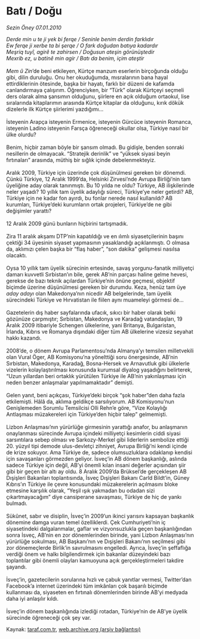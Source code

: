 # Batı / Doğu

*Sezin Öney 07.01.2010*

<div class="yazi"><i>Derde min u te ji yek bi ferqe / Seninle benim derdin farklıdır <br/>Ew ferqe ji xerbe ta bi şerqe / O fark doğudan batıya kadardır <br/>Meşriq tuyî, agirê te zahirsen / Doğusun ateşin görünüştedir <br/>Mexrib ez, u batinê min agir / Batı da benim, içim ateştir </i><i><br/><br/>Mem û Zin</i>’de beni etkileyen, Kürtçe manzum eserlerin birçoğunda olduğu gibi, dilin duruluğu. Onu her okuduğumda, mısralarının bana hayal ettirdiklerinin ötesinde, başka bir hayatı, farklı bir düzeni de kafamda canlandırmaya çalışırım. Öğrenciyken, bir “Türk” olarak Kürtçeyi seçmeli ders olarak alma şansımın olduğunu, şiirlere en açık olduğum ortaokul, lise sıralarında kitaplarımın arasında Kürtçe kitaplar da olduğunu, kırık dökük dizelerle ilk Kürtçe şiirlerimi yazdığımı... <br/><br/>İsteyenin Arapça isteyenin Ermenice, isteyenin Gürcüce isteyenin Romanca, isteyenin Ladino isteyenin Farsça öğreneceği okullar olsa, Türkiye nasıl bir ülke olurdu? <br/><br/>Benim, hiçbir zaman böyle bir şansım olmadı. Bu gidişle, benden sonraki nesillerin de olmayacak. “Stratejik derinlik” ve “yüksek siyasi beyin fırtınaları” arasında, müthiş bir sığlık içinde debelenmekteyiz. <br/><br/>Aralık 2009, Türkiye için üzerinde çok düşünülmesi gereken bir dönemdi. Çünkü Türkiye, 12 Aralık 1999’da, Helsinki Zirvesi’nde Avrupa Birliği’nin tam üyeliğine aday olarak tanınmıştı. Bu 10 yılda ne oldu? Türkiye, AB ilişkilerinde neler yaşadı? 10 yıllık tam üyelik adaylığı süreci, Türkiye’ye neler getirdi? AB, Türkiye için ne kadar fon ayırdı, bu fonlar nerede nasıl kullanıldı? AB kurumları, Türkiye’deki kurumların ortak projeleri, Türkiye’de ne gibi değişimler yarattı? <br/><br/>12 Aralık 2009 günü bunların hiçbirini tartışmadık. <br/><br/>Zira 11 aralık akşamı DTP’nin kapatıldığı ve en ılımlı siyasetçilerinin başını çektiği 34 üyesinin siyaset yapmasının yasaklandığı açıklanmıştı. O olmasa da, aklımızı çelen başka bir “flaş haber”, “son dakika” gelişmesi nasılsa olacaktı. <br/><br/>Oysa 10 yıllık tam üyelik sürecinin ertesinde, savaş yorgunu-fanatik milliyetçi damarı kuvvetli Sırbistan’ın bile, gerek AB’nin parçası haline gelme hevesi, gerekse de bazı teknik açılardan Türkiye’nin önüne geçmesi, objektif biçimde üzerine düşünülmesi gereken bir durumdu. Keza, henüz tam üye <i>aday adayı </i>olan Makedonya’nın nicedir AB belgelerinde, tam üyelik sürecindeki Türkiye ve Hırvatistan ile fiilen aynı muameleyi görmesi de... <br/><br/>Gazetelerin dış haber sayfalarında ufacık, sıkıcı bir haber olarak belki gözünüze çarpmıştır; Sırbistan, Makedonya ve Karadağ vatandaşları, 19 Aralık 2009 itibariyle Schengen ülkelerine, yani Britanya, Bulgaristan, İrlanda, Kıbrıs ve Romanya dışındaki diğer tüm AB ülkelerine vizesiz seyahat hakkı kazandı. <br/><br/>2008’de, o dönem Avrupa Parlamentosu’nda Almanya’yı temsilen milletvekili olan Vural Öger, AB Komisyonu’na yönelttiği soru önergesinde, AB’nin Sırbistan, Makedonya, Karadağ, Bosna-Hersek ve Arnavutluk gibi ülkelerle vizelerin kolaylaştırılması konusunda kurumsal diyalog yaşadığını belirterek, “Uzun yıllardan beri ortaklık yürütülen Türkiye ile AB’nin yakınlaşması için neden benzer anlaşmalar yapılmamaktadır” demişti. <br/><br/>Gelen yanıt, beni açıkçası, Türkiye’deki birçok “şok haber”den daha fazla etkilemişti. Hâlâ da, aklıma geldikçe sarsılıyorum. AB Komisyonu’nun Genişlemeden Sorumlu Temsilcisi Olli Rehn’e göre, “Vize Kolaylığı Antlaşması müzakereleri için Türkiye’den hiçbir talep” gelmemişti. <br/><br/>Lizbon Anlaşması’nın yürürlüğe girmesinin yarattığı anafor, bu anlaşmanın onaylanması sürecinde Avrupa içindeki milliyetçi kesimlerin ciddi siyasi sarsıntılara sebep olması ve Sarkozy-Merkel gibi liderlerin sembolize ettiği 20. yüzyıl tipi demode ulus-devletçi zihniyet, Avrupa Birliği’ni kendi içinde de krize sokuyor. Ama Türkiye de, sadece olumsuzluklara odaklanıp kendisi için savaşanları görmezden geliyor. İsveç’in AB dönem başkanlığı, aslında sadece Türkiye için değil, AB’yi önemli kılan insani değerler açısından şiir gibi bir geçen bir altı ay oldu. 8 Aralık 2009’da Brüksel’de gerçekleşen AB Dışişleri Bakanları toplantısında, İsveç Dışişleri Bakanı Carld Bildt’in, Güney Kıbrıs’ın Türkiye ile çevre konusundaki müzakerelerin açılmasını bloke etmesine karşılık olarak, “Yeşil ışık yakmadan bu odadan sizi çıkartmayacağım” diye cansiperane savaşması, Türkiye de hiç de yankı bulmadı. <br/><br/>Sükûnet, sabır ve disiplin, İsveç’in 2009’un ikinci yarısını kapsayan başkanlık dönemine damga vuran temel özelliklerdi. Çek Cumhuriyeti’nin iç siyasetindeki dalgalanmalar, gaflar ve vizyonsuzlukla geçen başkanlığından sonra İsveç, AB’nin en zor dönemlerinden birinde, yani Lizbon Anlaşması’nın yürürlüğe sokulması, AB Başkanı’nın ve Dışişleri Bakanı’nın seçilmesi gibi zor dönemeçlerde Birlik’in savrulmasını engelledi. Ayrıca, İsveç’in şeffaflığa verdiği önem ve halkı bilgilendirmek için bakanlar düzeyindeki bazı toplantılar gibi önemli olayları kamuoyuna açık gerçekleştirmeleri takdire şayandı. <br/><br/>İsveç’in, gazetecilerin sorularına hızlı ve çabuk yanıtlar vermesi, Twitter’dan Facebook’a internet üzerindeki tüm imkânları çok başarılı biçimde kullanması da, siyaseten en fırtınalı dönemlerinden birinde AB’yi medyada daha iyi anlaşılır kıldı. <br/><br/>İsveç’in dönem başkanlığında izlediği rotadan, Türkiye’nin de AB’ye üyelik sürecinde öğreneceği çok şey var. </div>

Kaynak: [taraf.com.tr](http://taraf.com.tr:80/makale/9387.htm), [web.archive.org (arşiv bağlantısı)](http://web.archive.org/web/20100329151210/http://taraf.com.tr:80/makale/9387.htm)
